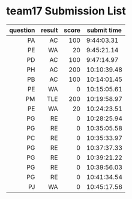# team17 Submission List
question | result | score | submit time
----:|----:|-----:|-----
PA | AC | 100 |  9:44:03.31 
PE | WA | 20 |  9:45:21.14 
PD | AC | 100 |  9:47:14.97 
PH | AC | 200 | 10:10:39.48 
PB | AC | 100 | 10:14:01.45 
PE | WA | 0 | 10:15:05.61 
PM | TLE | 200 | 10:19:58.97 
PE | WA | 20 | 10:24:23.51 
PG | RE | 0 | 10:28:25.94 
PG | RE | 0 | 10:35:05.58 
PC | RE | 0 | 10:35:33.97 
PG | RE | 0 | 10:37:37.33 
PG | RE | 0 | 10:39:21.22 
PG | RE | 0 | 10:39:56.03 
PG | RE | 0 | 10:41:34.54 
PJ | WA | 0 | 10:45:17.56 
